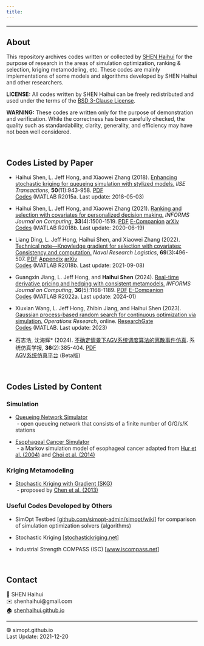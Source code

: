 ```yaml
---
title:
---
```

---

<!--&nbsp;    
<!-- insert one empty line -->
<!-- can also use "<a></a>" or "<br><br>"  -->

## About
This repository archives codes written or collected by [SHEN Haihui](https://shenhaihui.github.io) for the purpose of research in the areas of simulation optimization, ranking & selection, kriging metamodeling, etc.
These codes are mainly implementations of some models and algorithms developed by SHEN Haihui and other researchers.

**LICENSE:**
All codes written by SHEN Haihui can be freely redistributed and used under the terms of the
<a href="https://raw.githubusercontent.com/SimOpt/simopt.github.io/master/BSD License.txt" target="_blank">BSD 3-Clause License</a>.

**WARNING:**
These codes are written only for the purpose of demonstration and verification.
While the correctness has been carefully checked, the quality such as standardability, clarity, generality, and efficiency may have not been well considered.


&nbsp;    
## Codes Listed by Paper

* Haihui Shen, L. Jeff Hong, and Xiaowei Zhang (2018).
<a href="https://doi.org/10.1080/24725854.2018.1465242" target="_blank">Enhancing stochastic kriging for queueing simulation with stylized models.</a>
*IISE Transactions*, **50**(11):943-958.
<a href="https://shenhaihui.github.io/research/papers/SESK2018.pdf" target="_blank">PDF</a>  
[Codes](https://simopt.github.io/code/paperSESK2018/SESK2018.zip "Click to download the entire package")
(MATLAB R2015a. Last update: 2018-05-03)

* Haihui Shen, L. Jeff Hong, and Xiaowei Zhang (2021).
<a href="https://doi.org/10.1287/ijoc.2020.1009" target="_blank">Ranking and selection with covariates for personalized decision making.</a>
*INFORMS Journal on Computing*, **33**(4):1500-1519.
<a href="https://shenhaihui.github.io/research/papers/RSC2021.pdf" target="_blank">PDF</a> 
<a href="https://shenhaihui.github.io/research/papers/RSC2021_EC.pdf" target="_blank">E-Companion</a> 
<a href="https://arxiv.org/abs/1710.02642" target="_blank">arXiv</a>    
<a href="https://github.com/shenhaihui/rsc" target="_blank" title="View on GitHub">Codes</a>
(MATLAB R2018b. Last update: 2020-06-19)
<!-- <a href="https://arxiv.org/pdf/1710.02642.pdf" target="_blank">arXiv PDF</a> (an early version)  -->

* Liang Ding, L. Jeff Hong, Haihui Shen, and Xiaowei Zhang (2022).
<a href="https://doi.org/10.1002/nav.22028" target="_blank">Technical note—Knowledge gradient for selection with covariates: Consistency and computation.</a>
*Naval Research Logistics*, **69**(3):496-507.
<a href="https://shenhaihui.github.io/research/papers/IKG2022.pdf" target="_blank">PDF</a> 
<a href="https://shenhaihui.github.io/research/papers/IKG2022_Appx.pdf" target="_blank">Appendix</a>
<a href="https://arxiv.org/abs/1906.05098" target="_blank">arXiv</a>   
<a href="https://github.com/shenhaihui/ikg" target="_blank" title="View on GitHub">Codes</a>
(MATLAB R2018b. Last update: 2021-09-08)

* Guangxin Jiang, L. Jeff Hong, and <strong>Haihui Shen</strong> (2024).
<a href="https://doi.org/10.1287/ijoc.2023.0292" target="_blank">Real-time derivative pricing and hedging with consistent metamodels.</a>
*INFORMS Journal on Computing*, **36**(5):1168-1189.
<a href="https://shenhaihui.github.io/research/papers/GESK2024.pdf" target="_blank">PDF</a>
<a href="https://shenhaihui.github.io/research/papers/GESK2024_EC.pdf" target="_blank">E-Companion</a>   
<a href="https://github.com/INFORMSJoC/2023.0292" title="View on GitHub." target="_blank">Codes</a>	
(MATLAB R2022a. Last update: 2024-01)

* Xiuxian Wang, L. Jeff Hong, Zhibin Jiang, and Haihui Shen (2023).
<a href="https://doi.org/10.1287/opre.2021.0303" target="_blank">Gaussian process-based random search for continuous optimization via simulation.</a>
*Operations Research*, online.
<a href="https://www.researchgate.net/publication/351599952_Gaussian_Process_Based_Search_for_Continuous_Optimization_via_Simulation" target="_blank">ResearchGate</a>   
<a href="https://github.com/xiuxianwang/GPS-C-algorithm" title="View on GitHub." target="_blank">Codes</a>
(MATLAB. Last update: 2023)

* 石志浩, 沈海辉* (2024).
<a href="https://doi.org/10.16182/j.issn1004731x.joss.22-1214" target="_blank">不确定情景下AGV系统调度算法的离散事件仿真</a>.
系统仿真学报, **36**(2):385-404.
<a href="https://shenhaihui.github.io/research/papers/AGV2024.pdf" target="_blank">PDF</a>   
<a href="https://simopt.github.io/AGVSim" title="View on GitHub." target="_blank">AGV系统仿真平台</a>
(Beta版)

&nbsp;    
## Codes Listed by Content

### Simulation
* [Queueing Network Simulator](https://simopt.github.io/QNSim)  
&nbsp;- open queueing network that consists of a finite number of G/G/s/K stations

* [Esophageal Cancer Simulator](https://simopt.github.io/ECSim)    
&nbsp;- a Markov simulation model of esophageal cancer adapted from
<a href="https://doi.org/10.1093/jnci/djh039" target="_blank">Hur et al. (2004)</a>
and 
<a href="http://cancerpreventionresearch.aacrjournals.org/content/7/3/341" target="_blank">Choi et al. (2014)</a>

### Kriging Metamodeling
<!-- * Stochastic kriging, copyrighted by Barry L. Nelson et al. (2009) -->

* [Stochastic Kriging with Gradient (SKG)](https://simopt.github.io/SKG)    
&nbsp;- proposed by
<a href="https://doi.org/10.1287/opre.1120.1143" target="_blank">Chen et al. (2013)</a>

<!--
### Optimization via Simulation
* [Convergent Optimization via Most-Promising-Area Stochastic Search (COMPASS)]()    
&nbsp;- a locally convergent algorithm for discrete optimization via simulation    
&nbsp;- proposed by [Hong and Nelson (2006)](https://doi.org/10.1287/opre.1050.0237)
-->

<!--
* [Gaussian Process-based Search (GPS)](https://simopt.github.io/GPS)    
&nbsp;- a globally convergent algorithm for discrete optimization via simulation    
&nbsp;- proposed by [Sun et al. (2014)](https://doi.org/10.1287/opre.2014.1315)
-->

<!--
### Ranking & Selection
* [Ranking and Selection with Covariates (R&S-C)]()
-->

<!--
### Other Implementations
* [Queueing Network Approximation]()    
&nbsp;- a decomposition approximation of open finite-capacity queuing networks with BAS  
&nbsp;- proposed by [Osorio and Bierlaire (2009)](https://doi.org/10.1016/j.ejor.2008.04.035)
-->

### Useful Codes Developed by Others
* SimOpt Testbed 
[<a href="https://github.com/simopt-admin/simopt/wiki" target="_blank">github.com/simopt-admin/simopt/wiki</a>]
for comparison of simulation optimization solvers (algorithms)

* Stochastic Kriging 
[<a href="http://stochastickriging.net" target="_blank">stochastickriging.net</a>]

* Industrial Strength COMPASS (ISC) 
[<a href="http://www.iscompass.net" target="_blank">www.iscompass.net</a>]


<!--  **Example of <font color="red">colorful text in web view</font>** -->

&nbsp;    
## Contact

👨 SHEN Haihui  
✉️ shenhaihui<!-- -->@gmail.com  <!-- Disable auto-hyperlink -->  
🏠 [shenhaihui.github.io](https://shenhaihui.github.io)

---

© simopt.github.io  
Last Update: 2021-12-20
